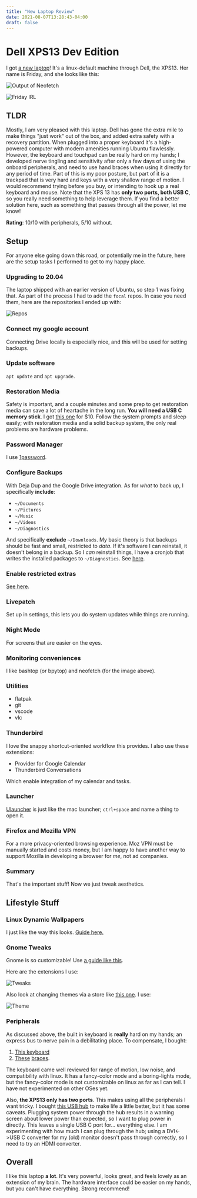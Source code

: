 ```yaml
---
title: "New Laptop Review"
date: 2021-08-07T13:28:43-04:00
draft: false
---
```


# Dell XPS13 Dev Edition

I got [a new laptop](https://www.zdnet.com/article/dell-xps-13-linux-developer-edition-2020-hands-on-a-great-laptop-for-hard-working-developers/)!  It's a linux-default machine through Dell, the XPS13.  Her name is Friday, and she looks like this:

![Output of Neofetch](/img/xps13/Friday.png)

![Friday IRL](/img/xps13/Friday_IRL.png)

## TLDR

Mostly, I am very pleased with this laptop.  Dell has gone the extra mile to make things "just work" out of the box, and added extra safety with a recovery partition.  When plugged into a proper keyboard it's a high-powered computer with modern amenities running Ubuntu flawlessly.  However, the keyboard and touchpad can be really hard on my hands; I developed nerve tingling and sensitivity after only a few days of using the onboard peripherals, and need to use hand braces when using it directly for any period of time.  Part of this is my poor posture, but part of it is a trackpad that is very hard and keys with a very shallow range of motion.  I would recommend trying before you buy, or intending to hook up a real keyboard and mouse.  Note that the XPS 13 has **only two ports, both USB C**, so you really need something to help leverage them.  If you find a better solution here, such as something that passes through all the power, let me know!

**Rating**: 10/10 with peripherals, 5/10 without.

## Setup

For anyone else going down this road, or potentially me in the future, here are the setup tasks I performed to get to my happy place.

### Upgrading to 20.04

The laptop shipped with an earlier version of Ubuntu, so step 1 was fixing that.  As part of the process I had to add the `focal` repos.  In case you need them, here are the repositories I ended up with:

![Repos](/img/xps13/Repos.png)


### Connect my google account

Connecting Drive locally is especially nice, and this will be used for setting backups.

### Update software

`apt update` and `apt upgrade`.

### Restoration Media

Safety is important, and a couple minutes and some prep to get restoration media can save a lot of heartache in the long run. **You will need a USB C memory stick**.  I got [this one](https://www.amazon.com/dp/B01EZ0X034?psc=1&ref=ppx_yo2_dt_b_product_details) for $10.  Follow the system prompts and sleep easily; with restoration media and a solid backup system, the only real problems are hardware problems.

### Password Manager

I use [1password](https://1password.com/).

### Configure Backups

With Deja Dup and the Google Drive integration.  As for _what_ to back up, I specifically **include**:

* `~/Documents`
* `~/Pictures`
* `~/Music`
* `~/Videos`
* `~/Diagnostics`

And specifically **exclude** `~/Downloads`.  My basic theory is that backups should be fast and small, restricted to *data*.  If it's software I can reinstall, it doesn't belong in a backup.  So I *can* reinstall things, I have a cronjob that writes the installed packages to `~/Diagnostics`.  See [here](https://unix.stackexchange.com/questions/838/weekly-cron-job-to-save-list-of-installed-packages).   

### Enable restricted extras

[See here](https://askubuntu.com/questions/56446/how-do-i-install-the-ubuntu-restricted-extras-package).

### Livepatch

Set up in settings, this lets you do system updates while things are running.

### Night Mode

For screens that are easier on the eyes.

### Monitoring conveniences

I like bashtop (or bpytop) and neofetch (for the image above).

### Utilities

 * flatpak
 * git
 * vscode
 * vlc

### Thunderbird

I love the snappy shortcut-oriented workflow this provides.  I also use these extensions:

* Provider for Google Calendar
* Thunderbird Conversations

Which enable integration of my calendar and tasks.

### Launcher

[Ulauncher](https://ulauncher.io/) is just like the mac launcher; `ctrl+space` and name a thing to open it.

### Firefox and Mozilla VPN

For a more privacy-oriented browsing experience.  Moz VPN must be manually started and costs money, but I am happy to have another way to support Mozilla in developing a browser for *me*, not ad companies.

### Summary

That's the important stuff!  Now we just tweak aesthetics.

## Lifestyle Stuff

### Linux Dynamic Wallpapers

I just like the way this looks.  [Guide here.](https://www.omgubuntu.co.uk/2018/06/macos-mojave-dynamic-background-linux)

### Gnome Tweaks

Gnome is so customizable!  Use [a guide like this](https://itsfoss.com/gnome-shell-extensions/).

Here are the extensions I use:

![Tweaks](/img/xps13/Tweaks.png)

Also look at changing themes via a store like [this one](https://www.gnome-look.org/browse/).  I use:

![Theme](/img/xps13/Theme.png)


### Peripherals

As discussed above, the built in keyboard is **really** hard on my hands; an express bus to nerve pain in a debilitating place.  To compensate, I bought:

1. [This keyboard](https://www.amazon.com/dp/B07CHL1N46?psc=1&ref=ppx_yo2_dt_b_product_details)
2. [These](https://www.amazon.com/gp/product/B003BEECT2/ref=ppx_yo_dt_b_search_asin_title?ie=UTF8&psc=1) [braces](https://www.amazon.com/gp/product/B003BEECTC/ref=ppx_yo_dt_b_search_asin_title?ie=UTF8&psc=1).

The keyboard came well reviewed for range of motion, low noise, and compatibility with linux.  It has a fancy-color mode and a boring-lights mode, but the fancy-color mode is not customizable on linux as far as I can tell.  I have not experimented on other OSes yet.

Also, **the XPS13 only has two ports**.  This makes using all the peripherals I want tricky.  I bought [this USB hub](https://www.amazon.com/dp/B098RTGV47?psc=1&ref=ppx_yo2_dt_b_product_details) to make life a little better, but it has some caveats.  Plugging system power through the hub results in a warning screen about lower power than expected, so I want to plug power in directly.  This leaves a single USB C port for... everything else.  I am experimenting with how much I can plug through the hub; using a DVI<->USB C converter for my (old) monitor doesn't pass through correctly, so I need to try an HDMI converter.  

## Overall

I like this laptop **a lot**.  It's very powerful, looks great, and feels lovely as an extension of my brain.  The hardware interface could be easier on my hands, but you can't have everything.  Strong recommend!